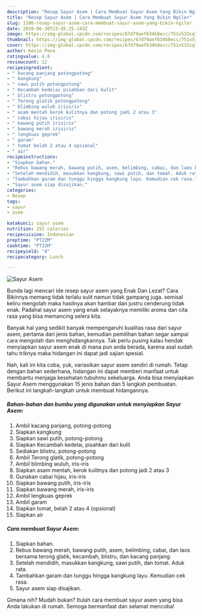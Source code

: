 ```yaml
---
description: "Resep Sayur Asem | Cara Membuat Sayur Asem Yang Bikin Ngiler"
title: "Resep Sayur Asem | Cara Membuat Sayur Asem Yang Bikin Ngiler"
slug: 1106-resep-sayur-asem-cara-membuat-sayur-asem-yang-bikin-ngiler
date: 2020-06-30T23:45:25.143Z
image: https://img-global.cpcdn.com/recipes/67d79aef634b8ecc/751x532cq70/sayur-asem-foto-resep-utama.jpg
thumbnail: https://img-global.cpcdn.com/recipes/67d79aef634b8ecc/751x532cq70/sayur-asem-foto-resep-utama.jpg
cover: https://img-global.cpcdn.com/recipes/67d79aef634b8ecc/751x532cq70/sayur-asem-foto-resep-utama.jpg
author: Kevin Pena
ratingvalue: 4.8
reviewcount: 12
recipeingredient:
- " kacang panjang potongpotong"
- " kangkung"
- " sawi putih potongpotong"
- " Kecambah kedelai pisahkan dari kulit"
- " blistru potongpotong"
- " Terong glatik potongpotong"
- " blimbing wuluh irisiris"
- " asam mentah kerok kulitnya dan potong jadi 2 atau 3"
- " cabai hijau irisiris"
- " bawang putih irisiris"
- " bawang merah irisiris"
- " lengkuas geprek"
- " garam"
- " tomat belah 2 atau 4 opsional"
- " air"
recipeinstructions:
- "Siapkan bahan."
- "Rebus bawang merah, bawang putih, asem, belimbing, cabai, dan laos bersama terong glatik, kecambah, blistru, dan kacang panjang."
- "Setelah mendidih, masukkan kangkung, sawi putih, dan tomat. Aduk rata."
- "Tambahkan garam dan tunggu hingga kangkung layu. Kemudian cek rasa."
- "Sayur asem siap disajikan."
categories:
- Resep
tags:
- sayur
- asem

katakunci: sayur asem 
nutrition: 251 calories
recipecuisine: Indonesian
preptime: "PT22M"
cooktime: "PT32M"
recipeyield: "4"
recipecategory: Lunch

---
```



![Sayur Asem](https://img-global.cpcdn.com/recipes/67d79aef634b8ecc/751x532cq70/sayur-asem-foto-resep-utama.jpg)

Bunda lagi mencari ide resep sayur asem yang Enak Dan Lezat? Cara Bikinnya memang tidak terlalu sulit namun tidak gampang juga. semisal keliru mengolah maka hasilnya akan hambar dan justru cenderung tidak enak. Padahal sayur asem yang enak selayaknya memiliki aroma dan cita rasa yang bisa memancing selera kita.



Banyak hal yang sedikit banyak mempengaruhi kualitas rasa dari sayur asem, pertama dari jenis bahan, kemudian pemilihan bahan segar sampai cara mengolah dan menghidangkannya. Tak perlu pusing kalau hendak menyiapkan sayur asem enak di mana pun anda berada, karena asal sudah tahu triknya maka hidangan ini dapat jadi sajian spesial.


Nah, kali ini kita coba, yuk, variasikan sayur asem sendiri di rumah. Tetap dengan bahan sederhana, hidangan ini dapat memberi manfaat untuk membantu menjaga kesehatan tubuhmu sekeluarga. Anda bisa menyiapkan Sayur Asem menggunakan 15 jenis bahan dan 5 langkah pembuatan. Berikut ini langkah-langkah untuk membuat hidangannya.

<!--inarticleads1-->

##### Bahan-bahan dan bumbu yang digunakan untuk menyiapkan Sayur Asem:

1. Ambil  kacang panjang, potong-potong
1. Siapkan  kangkung
1. Siapkan  sawi putih, potong-potong
1. Siapkan  Kecambah kedelai, pisahkan dari kulit
1. Sediakan  blistru, potong-potong
1. Ambil  Terong glatik, potong-potong
1. Ambil  blimbing wuluh, iris-iris
1. Siapkan  asam mentah, kerok kulitnya dan potong jadi 2 atau 3
1. Gunakan  cabai hijau, iris-iris
1. Siapkan  bawang putih, iris-iris
1. Siapkan  bawang merah, iris-iris
1. Ambil  lengkuas geprek
1. Ambil  garam
1. Siapkan  tomat, belah 2 atau 4 (opsional)
1. Siapkan  air




<!--inarticleads2-->

##### Cara membuat Sayur Asem:

1. Siapkan bahan.
1. Rebus bawang merah, bawang putih, asem, belimbing, cabai, dan laos bersama terong glatik, kecambah, blistru, dan kacang panjang.
1. Setelah mendidih, masukkan kangkung, sawi putih, dan tomat. Aduk rata.
1. Tambahkan garam dan tunggu hingga kangkung layu. Kemudian cek rasa.
1. Sayur asem siap disajikan.




Gimana nih? Mudah bukan? Itulah cara membuat sayur asem yang bisa Anda lakukan di rumah. Semoga bermanfaat dan selamat mencoba!
